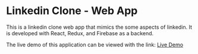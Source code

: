 # Linkedin Clone - Web App

This is a linkedin clone web app that mimics the some aspects of linkedin. It is developed with React, Redux, and Firebase as a backend.

The live demo of this application can be viewed with the link:
[Live Demo](https://linkedin-clone-49992.web.app/)
